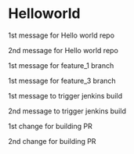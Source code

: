 # Helloworld

1st message for Hello world repo

2nd message for Hello world repo

1st message for feature_1 branch

1st message for feature_3 branch

1st message to trigger jenkins build

2nd message to trigger jenkins build

1st change for building PR

2nd change for building PR